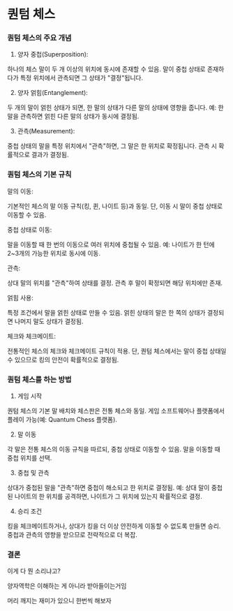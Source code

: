 # 퀀텀 체스

### 퀀텀 체스의 주요 개념

1. 양자 중첩(Superposition):

하나의 체스 말이 두 개 이상의 위치에 동시에 존재할 수 있음.
말이 중첩 상태로 존재하다가 특정 위치에서 관측되면 그 상태가 "결정"됩니다.

2. 양자 얽힘(Entanglement):

두 개의 말이 얽힌 상태가 되면, 한 말의 상태가 다른 말의 상태에 영향을 줍니다.
예: 한 말을 관측하면 얽힌 다른 말의 상태가 동시에 결정됨.

3. 관측(Measurement):

중첩 상태의 말을 특정 위치에서 "관측"하면, 그 말은 한 위치로 확정됩니다.
관측 시 확률적으로 결과가 결정됨.

### 퀀텀 체스의 기본 규칙

말의 이동:

기본적인 체스의 말 이동 규칙(킹, 퀸, 나이트 등)과 동일.
단, 이동 시 말이 중첩 상태로 이동할 수 있음.

중첩 상태로 이동:

말을 이동할 때 한 번의 이동으로 여러 위치에 중첩될 수 있음.
예: 나이트가 한 턴에 2~3개의 가능한 위치로 동시에 이동.

관측:

상대 말의 위치를 "관측"하여 상태를 결정.
관측 후 말이 확정되면 해당 위치에만 존재.

얽힘 사용:

특정 조건에서 말을 얽힌 상태로 만들 수 있음.
얽힌 상태의 말은 한 쪽의 상태가 결정되면 나머지 말도 상태가 결정됨.

체크와 체크메이트:

전통적인 체스의 체크와 체크메이트 규칙이 적용.
단, 퀀텀 체스에서는 말이 중첩 상태일 수 있으므로 킹의 안전이 확률적으로 결정됨.

### 퀀텀 체스를 하는 방법

1. 게임 시작

퀀텀 체스의 기본 말 배치와 체스판은 전통 체스와 동일.
게임 소프트웨어나 플랫폼에서 플레이 가능(예: Quantum Chess 플랫폼).

2. 말 이동

각 말은 전통 체스의 이동 규칙을 따르되, 중첩 상태로 이동할 수 있음.
말을 이동할 때 중첩 위치를 선택.

3. 중첩 및 관측

상대가 중첩된 말을 "관측"하면 중첩이 해소되고 한 위치로 결정됨.
예: 상대 말이 중첩된 나이트의 한 위치를 공격하면, 나이트가 그 위치에 있는지 확률적으로 결정.

4. 승리 조건

킹을 체크메이트하거나, 상대가 킹을 더 이상 안전하게 이동할 수 없도록 만들면 승리.
중첩과 관측의 영향을 받으므로 전략적으로 더 복잡.

### 결론

이게 다 뭔 소리냐고?

양자역학은 이해하는 게 아니라 받아들이는거임

머리 깨지는 재미가 있으니 한번씩 해보자